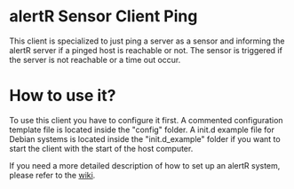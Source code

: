 alertR Sensor Client Ping
======

This client is specialized to just ping a server as a sensor and informing the alertR server if a pinged host is reachable or not. The sensor is triggered if the server is not reachable or a time out occur.


How to use it?
======

To use this client you have to configure it first. A commented configuration template file is located inside the "config" folder. A init.d example file for Debian systems is located inside the "init.d_example" folder if you want to start the client with the start of the host computer.

If you need a more detailed description of how to set up an alertR system, please refer to the [wiki](https://github.com/sqall01/alertR/wiki).
